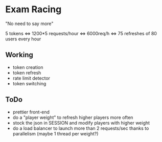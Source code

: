 # Exam Racing
"No need to say more" 

5 tokens <=> 1200*5 requests/hour <=> 6000req/h <=> 75 refreshes of 80 users every hour

## Working
- token creation
- token refresh
- rate limit detector
- token switching

## ToDo

 - prettier front-end 
 - do a "player weight" to refresh higher players more often 
 - stock the json in SESSION and modify players with higher weight 
 - do a load balancer to launch more than 2 requests/sec thanks to parallelism (maybe 1 thread per weight?)
